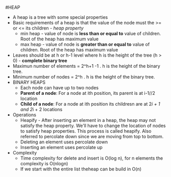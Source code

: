 #HEAP
* A heap is a tree with some special properties
* Basic requirements of a heap is that the value of the node must the >= or <= its children - <i>heap property</i>
  * min heap - value of node is <strong>less than or equal to</strong> value of children. Root of the heap has maximum value
  * max heap - value of node is <strong>greater than or equal to</strong> value of children.  Root of the heap has maximum value
* Leaves should be at h or h-1 level where h is the height of the tree (h > 0) - <b>complete binary tree</b>
* Maximun number of elements = 2^h+1 -1 . h is the height of the binary tree.
* Minimum number of nodes = 2^h . h is the height of the binary tree.
* BINARY HEAPS
  * Each node can have up to two nodes
  * <b>Parent of a node</b>: For a node at ith position, its parent is at  i-1//2 location
  * <b>Child of a node</b>: For a node at ith position its childresn are at 2*i + 1 and 2*i + 2 locations
* Operations
  * Heapify - After inserting an element in a heap, the heap may not satisfy the heap property. We'll have to change the location of nodes to satisfy heap properties. This process is called heapify. Also referred to percolate down since we are moving from top to bottom.
  * Deleting an element uses percolate down
  * Inserting an element uses percolate up
* Complexity
  * Time complexity for delete and insert is O(log n), for n elements the complexity is O(nlogn)
  * If we start with the entire list theheap can be build in O(n)
